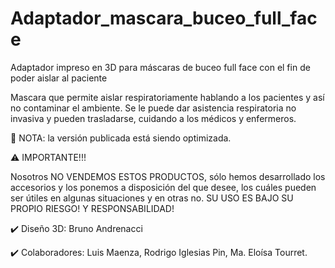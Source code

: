 # Adaptador_mascara_buceo_full_face
Adaptador impreso en 3D para máscaras de buceo full face con el fin de poder aislar al paciente

Mascara que permite aislar respiratoriamente hablando a los pacientes y así no contaminar el ambiente.
Se le puede dar asistencia respiratoria no invasiva y pueden trasladarse, cuidando a los médicos y enfermeros.

📝 NOTA: la versión publicada está siendo optimizada.

⚠️ IMPORTANTE!!!

Nosotros NO VENDEMOS ESTOS PRODUCTOS, sólo hemos desarrollado los accesorios y los ponemos a disposición del que desee, los cuáles pueden ser útiles en algunas situaciones y en otras no.
SU USO ES BAJO SU PROPIO RIESGO! Y RESPONSABILIDAD!

✔️ Diseño 3D: 
Bruno Andrenacci

✔️ Colaboradores: 
Luis Maenza, 
Rodrigo Iglesias Pin, 
Ma. Eloísa Tourret.
